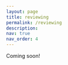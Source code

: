 ```yaml
---
layout: page
title: reviewing
permalink: /reviewing
description:
nav: true
nav_order: 4
---
```



Coming soon!